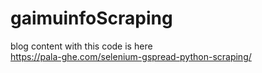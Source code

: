 # gaimuinfoScraping
<div>blog content with this code is here</div>
<a href="https://pala-ghe.com/selenium-gspread-python-scraping/">https://pala-ghe.com/selenium-gspread-python-scraping/</a>

